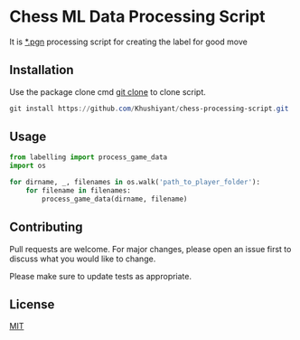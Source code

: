 # Chess ML Data Processing Script

It is [*.pgn]() processing script for creating the label for good move

## Installation

Use the package clone cmd [git clone]() to clone script.

```powershell
git install https://github.com/Khushiyant/chess-processing-script.git
```

## Usage

```python
from labelling import process_game_data 
import os

for dirname, _, filenames in os.walk('path_to_player_folder'):
    for filename in filenames:
        process_game_data(dirname, filename)
```

## Contributing
Pull requests are welcome. For major changes, please open an issue first to discuss what you would like to change.

Please make sure to update tests as appropriate.

## License
[MIT](https://choosealicense.com/licenses/mit/)
